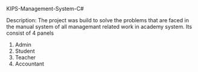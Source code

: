 KIPS-Management-System-C#

Description:
The project was build to solve the problems that are faced in the manual system of all managemant related work in academy system. Its consist of 4 panels 
1) Admin
2) Student
3) Teacher
4) Accountant

